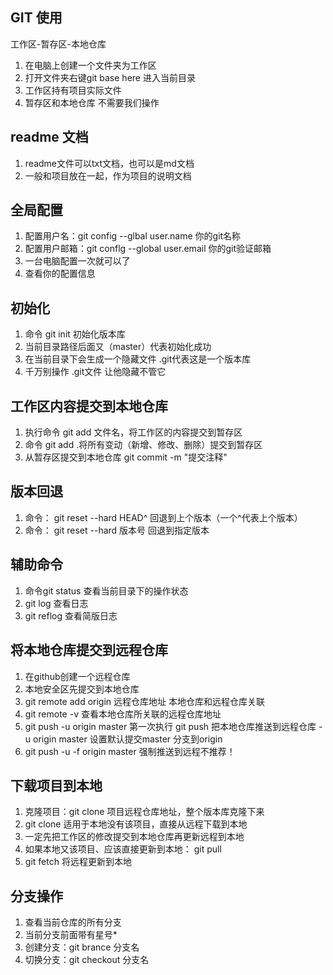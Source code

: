 ## GIT 使用
工作区-暂存区-本地仓库
1. 在电脑上创建一个文件夹为工作区
2. 打开文件夹右键git base here 进入当前目录
3. 工作区持有项目实际文件
4. 暂存区和本地仓库 不需要我们操作

## readme 文档
1. readme文件可以txt文档，也可以是md文档
2. 一般和项目放在一起，作为项目的说明文档

## 全局配置
1. 配置用户名：git config --glbal user.name 你的git名称
2. 配置用户邮箱：git conflg --global user.email 你的git验证邮箱
3. 一台电脑配置一次就可以了
4. 查看你的配置信息

## 初始化
1. 命令 git init 初始化版本库
2. 当前目录路径后面又（master）代表初始化成功
3. 在当前目录下会生成一个隐藏文件 .git代表这是一个版本库
4. 千万别操作 .git文件 让他隐藏不管它

## 工作区内容提交到本地仓库
1. 执行命令 git add 文件名，将工作区的内容提交到暂存区
2. 命令 git add .将所有变动（新增、修改、删除）提交到暂存区
3. 从暂存区提交到本地仓库 git commit -m "提交注释"

## 版本回退
1. 命令： git reset --hard HEAD^ 回退到上个版本（一个^代表上个版本）
2. 命令： git reset --hard 版本号 回退到指定版本

## 辅助命令
1. 命令git status 查看当前目录下的操作状态
2. git log 查看日志
3. git reflog 查看简版日志

## 将本地仓库提交到远程仓库
1. 在github创建一个远程仓库
2. 本地安全区先提交到本地仓库
3. git remote add origin 远程仓库地址 本地仓库和远程仓库关联
4. git remote -v 查看本地仓库所关联的远程仓库地址
5. git push -u origin master 第一次执行
git push 把本地仓库推送到远程仓库
-u origin master 设置默认提交master 分支到origin
6. git push -u -f origin master 强制推送到远程不推荐！

## 下载项目到本地
1. 克隆项目：git clone 项目远程仓库地址，整个版本库克隆下来
2. git clone 适用于本地没有该项目，直接从远程下载到本地
3. 一定先把工作区的修改提交到本地仓库再更新远程到本地
4. 如果本地又该项目、应该直接更新到本地： git pull
5. git fetch 将远程更新到本地

## 分支操作
1. 查看当前仓库的所有分支
2. 当前分支前面带有星号*
3. 创建分支：git  brance 分支名
4. 切换分支：git checkout 分支名


